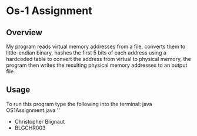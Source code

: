 # Os-1 Assignment

## Overview

My program reads virtual memory addresses from a file, converts them to little-endian binary, hashes the first 5 bits of each address using a hardcoded table to convert the address from virtual to physical memory, the program then writes the resulting physical memory addresses to an output file.

## Usage
To run this program type the following into the terminal: java OS1Assignment.java '<Output File Name>'

- Christopher Blignaut
- BLGCHR003 